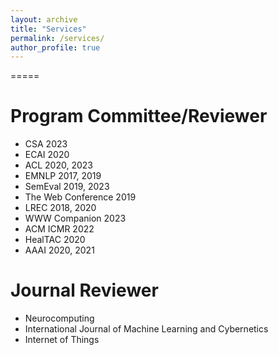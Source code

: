 ```yaml
---
layout: archive
title: "Services"
permalink: /services/
author_profile: true
---
```


=====


Program Committee/Reviewer
=====
 * CSA 2023
 * ECAI 2020 
 * ACL 2020, 2023
 * EMNLP 2017, 2019
 * SemEval 2019, 2023
 * The Web Conference 2019 
 * LREC 2018, 2020 
 * WWW Companion 2023
 * ACM ICMR 2022
 * HealTAC 2020 
 * AAAI 2020, 2021 

Journal Reviewer
=====
 * Neurocomputing
 * International Journal of Machine Learning and Cybernetics
 * Internet of Things
